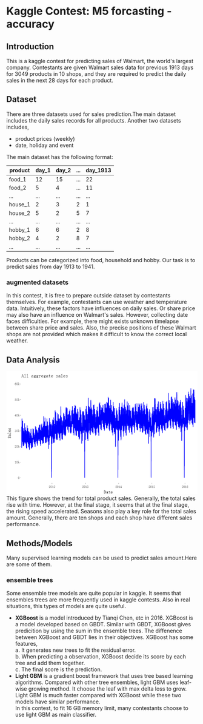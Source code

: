 # Kaggle Contest: M5 forcasting - accuracy
## Introduction
This is a kaggle contest for predicting sales of Walmart, the world's largest company.
Contestants are given Walmart sales data for previous 1913 days for 3049 products in 10 shops, 
and they are required to predict the daily sales in the next 28 days for each product.
## Dataset
There are three datasets used for sales prediction.The main dataset includes the daily sales records for all products.
Another two datasets includes,
* product prices (weekly)
* date, holiday and event

The main dataset has the following format:

product  | day_1  | day_2 | ... | day_1913
 ---- | ----- | ------  | ------ | ------
food_1   | 12     | 15    | ... | 22 
food_2   | 5      | 4     | ... | 11
...      | ...    | ...   | ... | ...  
house_1  | 2      | 3     | 2   | 1
house_2  | 5      | 2     | 5   | 7
...      | ...    | ...   | ... | ...  
hobby_1  | 6      | 6     | 2   | 8
hobby_2  | 4      | 2     | 8   | 7
...      | ...    | ...   | ... | ...  

Products can be categorized into food, household and hobby. Our task is to predict sales from day 1913 to 1941.

### augmented datasets
In this contest, it is free to prepare outside dataset by contestants themselves. 
For example, contestants can use weather and temperature data. Intuitively, these factors have influences on daily sales.
Or share price may also have an influence on Walmart's sales.
However, collecting date faces difficulties. For example, there might exists unknown timelapse between share price and sales.
Also, the precise positions of these Walmart shops are not provided which makes it difficult to know the correct local weather.

## Data Analysis
![aggregate](https://github.com/danqingpan/Kaggle/blob/master/plots/aggregate_sales.png "aggregate sales")  
This figure shows the trend for total product sales.
Generally, the total sales rise with time. However, at the final stage, it seems that at the final stage, the rising speed accelerated.
Seasons also play a key role for the total sales amount.
Generally, there are ten shops and each shop have different sales performance.

## Methods/Models
Many supervised learning models can be used to predict sales amount.Here are some of them.
### ensemble trees
Some ensemble tree models are quite popular in kaggle. It seems that ensembles trees are more frequently used in kaggle contests.
Also in real situations, this types of models are quite useful.  
* **XGBoost** is a model introduced by Tianqi Chen, etc in 2016. XGBoost is a model developed based on GBDT.
Similar with GBDT, XGBoost gives predicition by using the sum in the ensemble trees. 
The diffenence between XGBoost and GBDT lies in their objectives. XGBoost has some features,  
a. It generates new trees to fit the residual error.  
b. When predicting a observation, XGBoost decide its score by each tree and add them together.  
c. The final score is the prediction.  
* **Light GBM** is a gradient boost framework that uses tree based learning algorithms. Compared with other tree ensembles, light GBM
uses leaf-wise growing method. It choose the leaf with max delta loss to grow. Light GBM is much faster compared with XGBoost while these two models have similar performance.  
In this contest, to fit 16 GB memory limit, many contestants choose to use light GBM as main classifier.


